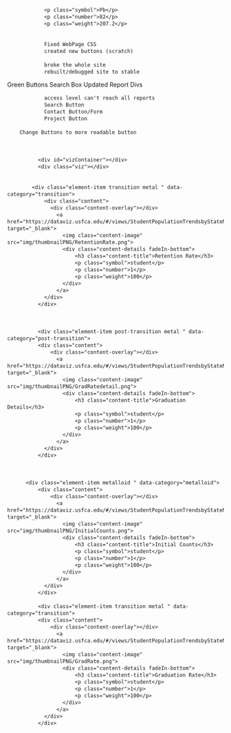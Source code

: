  				<p class="symbol">Pb</p>
                <p class="number">82</p>
                <p class="weight">207.2</p>


                Fixed WebPage CSS
                created new buttons (scratch)
                
                broke the whole site
                rebuilt/debugged site to stable

Green Buttons
Search Box
Updated Report Divs


                access level can't reach all reports
				Search Button
				Contact Button/Form
				Project Button

        Change Buttons to more readable button



              <div id="vizContainer"></div>
              <div class="viz"></div>

                 
            <div class="element-item transition metal " data-category="transition"> 
                <div class="content">
                  <div class="content-overlay"></div>
                    <a href="https://dataviz.usfca.edu/#/views/StudentPopulationTrendsbyStateNation/CollegeTrend" target="_blank">
                      <img class="content-image" src="img/thumbnailPNG/RetentionRate.png">
                      <div class="content-details fadeIn-bottom">
                          <h3 class="content-title">Retention Rate</h3>
                          <p class="symbol">student</p>
                          <p class="number">1</p>
                          <p class="weight">100</p>
                      </div>
                    </a>
                </div>
              </div>


              
              <div class="element-item post-transition metal " data-category="post-transition">
              <div class="content">
                  <div class="content-overlay"></div>
                    <a href="https://dataviz.usfca.edu/#/views/StudentPopulationTrendsbyStateNation/CollegeTrend" target="_blank">
                      <img class="content-image" src="img/thumbnailPNG/GradRatedetail.png">
                      <div class="content-details fadeIn-bottom">
                          <h3 class="content-title">Graduation Details</h3>
                          <p class="symbol">student</p>
                          <p class="number">1</p>
                          <p class="weight">100</p>
                      </div>
                    </a>
                </div>
              </div>
              
         

          <div class="element-item metalloid " data-category="metalloid">
              <div class="content">
                  <div class="content-overlay"></div>
                    <a href="https://dataviz.usfca.edu/#/views/StudentPopulationTrendsbyStateNation/CollegeTrend" target="_blank">
                      <img class="content-image" src="img/thumbnailPNG/InitialCounts.png">
                      <div class="content-details fadeIn-bottom">
                          <h3 class="content-title">Initial Counts</h3>
                          <p class="symbol">student</p>
                          <p class="number">1</p>
                          <p class="weight">100</p>
                      </div>
                    </a>
                </div>
              </div>

              <div class="element-item transition metal " data-category="transition">
              <div class="content">
                  <div class="content-overlay"></div>
                    <a href="https://dataviz.usfca.edu/#/views/StudentPopulationTrendsbyStateNation/CollegeTrend" target="_blank">
                      <img class="content-image" src="img/thumbnailPNG/GradRate.png">
                      <div class="content-details fadeIn-bottom">
                          <h3 class="content-title">Graduation Rate</h3>
                          <p class="symbol">student</p>
                          <p class="number">1</p>
                          <p class="weight">100</p>
                      </div>
                    </a>
                </div>
              </div>

